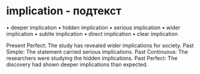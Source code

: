 # implication - подтекст

• deeper implication
• hidden implication
• serious implication
• wider implication
• subtle implication
• direct implication
• clear implication

Present Perfect: The study has revealed wider implications for society.
Past Simple: The statement carried serious implications.
Past Continuous: The researchers were studying the hidden implications.
Past Perfect: The discovery had shown deeper implications than expected.